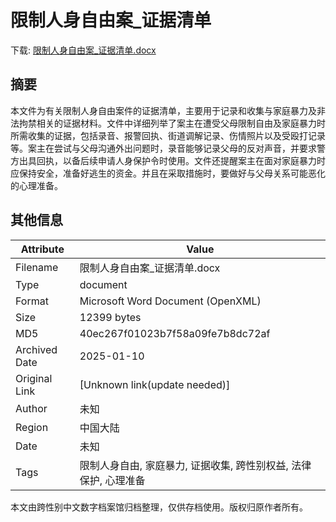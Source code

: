 # 限制人身自由案_证据清单

<!-- tcd_download_link -->
下载: <a href="限制人身自由案_证据清单.docx" download>限制人身自由案_证据清单.docx</a>
<!-- tcd_download_link_end -->

## 摘要

<!-- tcd_abstract -->
本文件为有关限制人身自由案件的证据清单，主要用于记录和收集与家庭暴力及非法拘禁相关的证据材料。文件中详细列举了案主在遭受父母限制自由及家庭暴力时所需收集的证据，包括录音、报警回执、街道调解记录、伤情照片以及受殴打记录等。案主在尝试与父母沟通外出问题时，录音能够记录父母的反对声音，并要求警方出具回执，以备后续申请人身保护令时使用。文件还提醒案主在面对家庭暴力时应保持安全，准备好逃生的资金。并且在采取措施时，要做好与父母关系可能恶化的心理准备。

<!-- tcd_abstract_end -->

## 其他信息

| Attribute       | Value                                  |
|-----------------|----------------------------------------|
| Filename        | 限制人身自由案_证据清单.docx                             |
| Type            | document                                 |
| Format          | Microsoft Word Document (OpenXML)                               |
| Size            | 12399 bytes                           |
| MD5             | 40ec267f01023b7f58a09fe7b8dc72af                                  |
| Archived Date   | 2025-01-10                             |
| Original Link   | [Unknown link(update needed)]                         |
| Author          | 未知                               |
| Region          | 中国大陆                               |
| Date            | 未知                                 |
| Tags            | 限制人身自由, 家庭暴力, 证据收集, 跨性别权益, 法律保护, 心理准备                                 |

本文由跨性别中文数字档案馆归档整理，仅供存档使用。版权归原作者所有。
